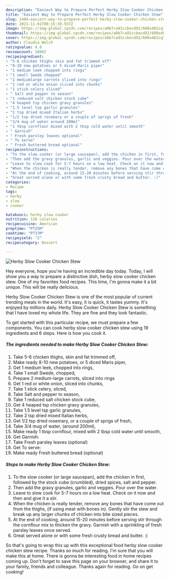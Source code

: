 ```yaml
---
description: "Easiest Way to Prepare Perfect Herby Slow Cooker Chicken Stew"
title: "Easiest Way to Prepare Perfect Herby Slow Cooker Chicken Stew"
slug: 1489-easiest-way-to-prepare-perfect-herby-slow-cooker-chicken-stew
date: 2021-11-01T08:15:39.937Z
image: https://img-global.cpcdn.com/recipes/a0b7ca91ccbecd92/680x482cq70/herby-slow-cooker-chicken-stew-recipe-main-photo.jpg
thumbnail: https://img-global.cpcdn.com/recipes/a0b7ca91ccbecd92/680x482cq70/herby-slow-cooker-chicken-stew-recipe-main-photo.jpg
cover: https://img-global.cpcdn.com/recipes/a0b7ca91ccbecd92/680x482cq70/herby-slow-cooker-chicken-stew-recipe-main-photo.jpg
author: Claudia Welch
ratingvalue: 4.8
reviewcount: 16602
recipeingredient:
- "5-6 chicken thighs skin and fat trimmed off"
- "8-10 new potatoes or 5 diced Maris piper"
- "1 medium leek chopped into rings"
- "1 small Swede chopped"
- "2 mediumlarge carrots sliced into rings"
- "1 red or white onion sliced into chunks"
- "1 stick celery sliced"
- " Salt and pepper to season"
- "1 reduced salt chicken stock cube"
- "4 heaped tsp chicken gravy granules"
- "1.5 level tsp garlic granules"
- "2 tsp dried mixed Italian herbs"
- "1/2 tsp dried rosemary or a couple of sprigs of fresh"
- "3/4 mug of water around 200ml"
- "1 tbsp cornflour mixed with 2 tbsp cold water until smooth"
- " Garnish"
- " Fresh parsley leaves optional"
- " To serve"
- " Fresh buttered bread optional"
recipeinstructions:
- "To the slow cooker (or large saucepan), add the chicken in first, followed by the stock cube (crumbled), dried spices, salt and pepper."
- "Then add the gravy granules, garlic and veggies. Pour over the water."
- "Leave to slow cook for 5-7 hours on a low heat. Check on it now and then and give it a stir."
- "When the chicken is really tender, remove any bones that have come out from the thighs, (if using meat with bones in). Gently stir the stew and break up any larger chunks of chicken into bite sized pieces."
- "At the end of cooking, around 15-20 minutes before serving stir through the cornflour mix to thicken the gravy. Garnish with a sprinkling of fresh parsley leaves once served."
- "Great served alone or with some fresh crusty bread and butter. :)"
categories:
- Recipe
tags:
- herby
- slow
- cooker

katakunci: herby slow cooker 
nutrition: 128 calories
recipecuisine: American
preptime: "PT25M"
cooktime: "PT37M"
recipeyield: "2"
recipecategory: Dessert

---
```



![Herby Slow Cooker Chicken Stew](https://img-global.cpcdn.com/recipes/a0b7ca91ccbecd92/680x482cq70/herby-slow-cooker-chicken-stew-recipe-main-photo.jpg)

Hey everyone, hope you're having an incredible day today. Today, I will show you a way to prepare a distinctive dish, herby slow cooker chicken stew. One of my favorites food recipes. This time, I'm gonna make it a bit unique. This will be really delicious.



Herby Slow Cooker Chicken Stew is one of the most popular of current trending meals in the world. It's easy, it is quick, it tastes yummy. It's enjoyed by millions daily. Herby Slow Cooker Chicken Stew is something that I have loved my whole life. They are fine and they look fantastic.


To get started with this particular recipe, we must prepare a few components. You can cook herby slow cooker chicken stew using 19 ingredients and 6 steps. Here is how you cook it.

<!--inarticleads1-->

##### The ingredients needed to make Herby Slow Cooker Chicken Stew:

1. Take 5-6 chicken thighs, skin and fat trimmed off,
1. Make ready 8-10 new potatoes, or 5 diced Maris piper,
1. Get 1 medium leek, chopped into rings,
1. Take 1 small Swede, chopped,
1. Prepare 2 medium-large carrots, sliced into rings
1. Get 1 red or white onion, sliced into chunks,
1. Take 1 stick celery, sliced,
1. Take  Salt and pepper to season,
1. Take 1 reduced salt chicken stock cube,
1. Get 4 heaped tsp chicken gravy granules,
1. Take 1.5 level tsp garlic granules,
1. Take 2 tsp dried mixed Italian herbs,
1. Get 1/2 tsp dried rosemary, or a couple of sprigs of fresh,
1. Take 3/4 mug of water, (around 200ml),
1. Make ready 1 tbsp cornflour, mixed with 2 tbsp cold water until smooth,
1. Get  Garnish:
1. Take  Fresh parsley leaves (optional)
1. Get  To serve:
1. Make ready  Fresh buttered bread (optional)




<!--inarticleads2-->

##### Steps to make Herby Slow Cooker Chicken Stew:

1. To the slow cooker (or large saucepan), add the chicken in first, followed by the stock cube (crumbled), dried spices, salt and pepper.
1. Then add the gravy granules, garlic and veggies. Pour over the water.
1. Leave to slow cook for 5-7 hours on a low heat. Check on it now and then and give it a stir.
1. When the chicken is really tender, remove any bones that have come out from the thighs, (if using meat with bones in). Gently stir the stew and break up any larger chunks of chicken into bite sized pieces.
1. At the end of cooking, around 15-20 minutes before serving stir through the cornflour mix to thicken the gravy. Garnish with a sprinkling of fresh parsley leaves once served.
1. Great served alone or with some fresh crusty bread and butter. :)




So that's going to wrap this up with this exceptional food herby slow cooker chicken stew recipe. Thanks so much for reading. I'm sure that you will make this at home. There is gonna be interesting food in home recipes coming up. Don't forget to save this page on your browser, and share it to your family, friends and colleague. Thanks again for reading. Go on get cooking!
